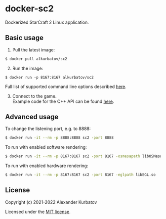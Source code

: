# docker-sc2
Dockerized StarCraft 2 Linux application.

## Basic usage
1. Pull the latest image:
```bash
$ docker pull alkurbatov/sc2
```

2. Run the image:
```
$ docker run -p 8167:8167 alkurbatov/sc2
```
Full list of supported command line options described [here](https://github.com/Blizzard/s2client-proto/blob/master/docs/linux.md).

3. Connect to the game.  
Example code for the C++ API can be found [here](https://github.com/cpp-sc2/scrubber).

## Advanced usage
To change the listening port, e.g. to 8888:
```bash
$ docker run -it --rm -p 8888:8888 sc2 -port 8888
```

To run with enabled software rendering:
```bash
$ docker run -it --rm -p 8167:8167 sc2 -port 8167 -osmesapath libOSMesa.so
```

To run with enabled hardware rendering:
```bash
$ docker run -it --rm -p 8167:8167 sc2 -port 8167 -eglpath libEGL.so
```

## License
Copyright (c) 2021-2022 Alexander Kurbatov

Licensed under the [MIT license](LICENSE).
